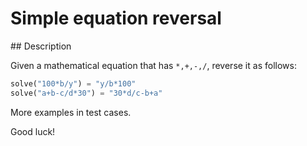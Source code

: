 # Simple equation reversal

## Description

Given a mathematical equation that has `*,+,-,/`, reverse it as follows:

```python
solve("100*b/y") = "y/b*100"
solve("a+b-c/d*30") = "30*d/c-b+a"
```

More examples in test cases.

Good luck!

